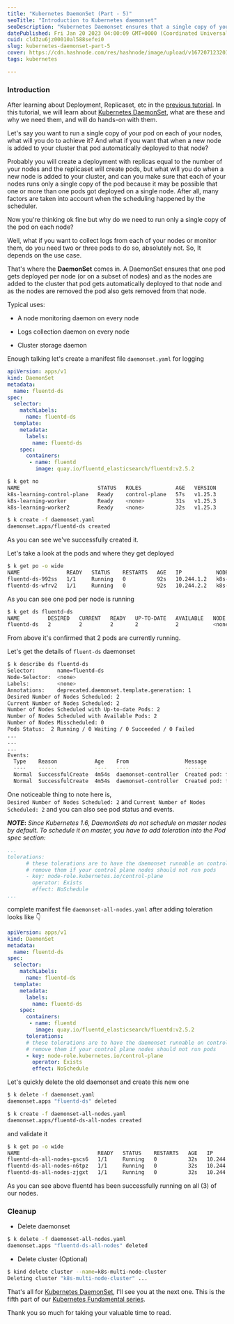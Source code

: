 ```yaml
---
title: "Kubernetes DaemonSet (Part - 5)"
seoTitle: "Introduction to Kubernetes daemonset"
seoDescription: "Kubernetes Daemonset ensures that a single copy of your pod runs on each of your nodes."
datePublished: Fri Jan 20 2023 04:00:09 GMT+0000 (Coordinated Universal Time)
cuid: cld3zu6jz00010al588sefei0
slug: kubernetes-daemonset-part-5
cover: https://cdn.hashnode.com/res/hashnode/image/upload/v1672071232038/cc710341-a4f4-4aaf-91b7-aa8442bd6761.png
tags: kubernetes

---
```


### Introduction

After learning about Deployment, Replicaset, etc in the [previous tutorial](https://anuragr.hashnode.dev/kubernetes-pod-replicaset-deployment). In this tutorial, we will learn about [Kubernetes DaemonSet](https://kubernetes.io/docs/concepts/workloads/controllers/daemonset/), what are these and why we need them, and will do hands-on with them.

Let's say you want to run a single copy of your pod on each of your nodes, what will you do to achieve it? And what if you want that when a new node is added to your cluster that pod automatically deployed to that node?

Probably you will create a deployment with replicas equal to the number of your nodes and the replicaset will create pods, but what will you do when a new node is added to your cluster, and can you make sure that each of your nodes runs only a single copy of the pod because it may be possible that one or more than one pods got deployed on a single node. After all, many factors are taken into account when the scheduling happened by the scheduler.

Now you're thinking ok fine but why do we need to run only a single copy of the pod on each node?

Well, what if you want to collect logs from each of your nodes or monitor them, do you need two or three pods to do so, absolutely not. So, It depends on the use case.

That's where the **DaemonSet** comes in. A DaemonSet ensures that one pod gets deployed per node (or on a subset of nodes) and as the nodes are added to the cluster that pod gets automatically deployed to that node and as the nodes are removed the pod also gets removed from that node.

Typical uses:

* A node monitoring daemon on every node
    
* Logs collection daemon on every node
    
* Cluster storage daemon
    

Enough talking let's create a manifest file `daemonset.yaml` for logging

```yaml
apiVersion: apps/v1
kind: DaemonSet
metadata:
  name: fluentd-ds
spec:
  selector:
    matchLabels:
      name: fluentd-ds
  template:
    metadata:
      labels:
        name: fluentd-ds
    spec:
      containers:
       - name: fluentd
         image: quay.io/fluentd_elasticsearch/fluentd:v2.5.2
```

```bash
$ k get no
NAME                         STATUS   ROLES           AGE   VERSION
k8s-learning-control-plane   Ready    control-plane   57s   v1.25.3
k8s-learning-worker          Ready    <none>          31s   v1.25.3
k8s-learning-worker2         Ready    <none>          32s   v1.25.3

$ k create -f daemonset.yaml
daemonset.apps/fluentd-ds created
```

As you can see we've successfully created it.

Let's take a look at the pods and where they get deployed

```bash
$ k get po -o wide
NAME               READY   STATUS    RESTARTS   AGE   IP           NODE                   NOMINATED NODE   READINESS GATES
fluentd-ds-992ss   1/1     Running   0          92s   10.244.1.2   k8s-learning-worker2   <none>           <none>
fluentd-ds-wfrv2   1/1     Running   0          92s   10.244.2.2   k8s-learning-worker    <none>           <none>
```

As you can see one pod per node is running

```bash
$ k get ds fluentd-ds
NAME         DESIRED   CURRENT   READY   UP-TO-DATE   AVAILABLE   NODE SELECTOR   AGE
fluentd-ds   2         2         2       2            2           <none>          3m5s
```

From above it's confirmed that 2 pods are currently running.

Let's get the details of `fluent-ds` daemonset

```bash
$ k describe ds fluentd-ds
Selector:       name=fluentd-ds
Node-Selector:  <none>
Labels:         <none>
Annotations:    deprecated.daemonset.template.generation: 1
Desired Number of Nodes Scheduled: 2
Current Number of Nodes Scheduled: 2
Number of Nodes Scheduled with Up-to-date Pods: 2
Number of Nodes Scheduled with Available Pods: 2
Number of Nodes Misscheduled: 0
Pods Status:  2 Running / 0 Waiting / 0 Succeeded / 0 Failed
...
...
...
Events:
  Type    Reason            Age    From                  Message
  ----    ------            ----   ----                  -------
  Normal  SuccessfulCreate  4m54s  daemonset-controller  Created pod: fluentd-ds-wfrv2
  Normal  SuccessfulCreate  4m54s  daemonset-controller  Created pod: fluentd-ds-992ss
```

One noticeable thing to note here is,  
`Desired Number of Nodes Scheduled: 2` and `Current Number of Nodes Scheduled: 2` and you can also see pod status and events.

***NOTE*:** *Since Kubernetes 1.6, DaemonSets do not schedule on master nodes by default. To schedule it on master, you have to add toleration into the Pod spec section:*

```yaml
...
tolerations:
      # these tolerations are to have the daemonset runnable on control plane nodes
      # remove them if your control plane nodes should not run pods
      - key: node-role.kubernetes.io/control-plane
        operator: Exists
        effect: NoSchedule
...
```

complete manifest file `daemonset-all-nodes.yaml` after adding toleration looks like 👇

```yaml
apiVersion: apps/v1
kind: DaemonSet
metadata:
  name: fluentd-ds
spec:
  selector:
    matchLabels:
      name: fluentd-ds
  template:
    metadata:
      labels:
        name: fluentd-ds
    spec:
      containers:
       - name: fluentd
         image: quay.io/fluentd_elasticsearch/fluentd:v2.5.2
      tolerations:
      # these tolerations are to have the daemonset runnable on control plane nodes
      # remove them if your control plane nodes should not run pods
      - key: node-role.kubernetes.io/control-plane
        operator: Exists
        effect: NoSchedule
```

Let's quickly delete the old daemonset and create this new one

```bash
$ k delete -f daemonset.yaml
daemonset.apps "fluentd-ds" deleted

$ k create -f daemonset-all-nodes.yaml
daemonset.apps/fluentd-ds-all-nodes created
```

and validate it

```bash
$ k get po -o wide
NAME                         READY   STATUS    RESTARTS   AGE   IP           NODE                         NOMINATED NODE   READINESS GATES
fluentd-ds-all-nodes-gscs6   1/1     Running   0          32s   10.244.1.9   k8s-learning-worker2         <none>           <none>
fluentd-ds-all-nodes-n6tpz   1/1     Running   0          32s   10.244.0.7   k8s-learning-control-plane   <none>           <none>
fluentd-ds-all-nodes-zjgxt   1/1     Running   0          32s   10.244.2.9   k8s-learning-worker          <none>           <none>
```

As you can see above fluentd has been successfully running on all (3) of our nodes.

### Cleanup

* Delete daemonset
    

```bash
$ k delete -f daemonset-all-nodes.yaml
daemonset.apps "fluentd-ds-all-nodes" deleted
```

* Delete cluster (Optional)
    

```bash
$ kind delete cluster --name=k8s-multi-node-cluster
Deleting cluster "k8s-multi-node-cluster" ...
```

That's all for [Kubernetes DaemonSet](https://kubernetes.io/docs/concepts/workloads/controllers/daemonset/), I'll see you at the next one. This is the fifth part of our [Kubernetes Fundamental series](https://anuragr.hashnode.dev/series/kubernetes-fundamentals).

Thank you so much for taking your valuable time to read.